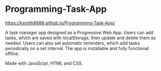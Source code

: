 # Programming-Task-App

https://ksmith8888.github.io/Programming-Task-App/

A task manager app designed as a Progressive Web App. Users can add tasks, which are saved with localStorage, then update and delete them as needed. Users can also set automatic reminders, which add tasks periodically on a set interval. The app is installable and fully functional offline.

Made with JavaScipt, HTML and CSS.
